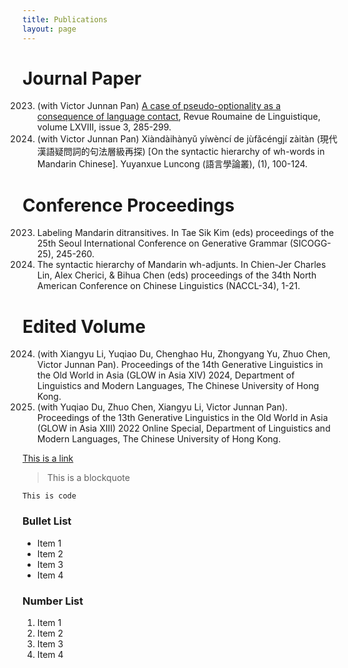 ```yaml
---
title: Publications
layout: page
---
```


# Journal Paper

2023. (with Victor Junnan Pan) <a href="https://www.researchgate.net/publication/377661612_A_CASE_OF_PSEUDO-OPTIONALITY_AS_A_CONSEQUENCE_OF_LANGUAGE_CONTACT">A case of pseudo-optionality as a consequence of language contact</a>, Revue Roumaine de Linguistique, volume LXVIII, issue 3, 285-299.
2022. (with Victor Junnan Pan) Xiàndàihànyǔ yíwèncí de jùfǎcéngjí zàitàn (現代漢語疑問詞的句法層級再探) [On the syntactic hierarchy of wh-words in 
Mandarin Chinese]. Yuyanxue Luncong (語言學論叢), (1), 100-124.


# Conference Proceedings

2023. Labeling Mandarin ditransitives. In Tae Sik Kim (eds) proceedings of the 25th Seoul International Conference on Generative Grammar 
(SICOGG-25), 245-260.
2023. The syntactic hierarchy of Mandarin wh-adjunts. In Chien-Jer Charles Lin, Alex Cherici, & Bihua Chen (eds) proceedings of the 34th North 
American Conference on Chinese Linguistics (NACCL-34), 1-21. 

# Edited Volume

2024. (with Xiangyu Li, Yuqiao Du,  Chenghao Hu, Zhongyang Yu, Zhuo Chen, Victor Junnan Pan). Proceedings of the 14th Generative Linguistics in 
the Old World in Asia (GLOW in Asia XIV) 2024, Department of Linguistics and Modern Languages, The Chinese University of Hong Kong. 
2022. (with Yuqiao Du, Zhuo Chen, Xiangyu Li, Victor Junnan Pan). Proceedings of the 13th Generative Linguistics in the Old World in Asia (GLOW 
in Asia XIII) 2022 Online Special, Department of Linguistics and Modern Languages, The Chinese University of Hong Kong. 



[This is a link](https://ling.cuhk.edu.hk/people/faculty-linguistics/pan-victor-junnan-personal-website/)

> This is a blockquote

`This is code`

### Bullet List
* Item 1
* Item 2
* Item 3
* Item 4

### Number List
1. Item 1
2. Item 2
3. Item 3
4. Item 4
